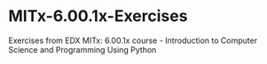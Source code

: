 # MITx-6.00.1x-Exercises
Exercises from EDX MITx: 6.00.1x course - Introduction to Computer Science and Programming Using Python

